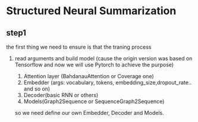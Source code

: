 # Structured Neural Summarization

<!-- ## Use GCN or GRN -->
## step1

the first thing we need to ensure is that the traning process
1. read arguments and build model (cause the origin version was based on Tensorflow and now we will use Pytorch to achieve the purpose)
    1. Attention layer (BahdanauAttention or Coverage one)
    2. Embedder (args: vocabulary, tokens, embedding_size,dropout_rate.. and so on)
    3. Decoder(basic RNN or others)
    4. Models(Graph2Sequence or SequenceGraph2Sequence)

    so we need define our own Embedder, Decoder and Models.

